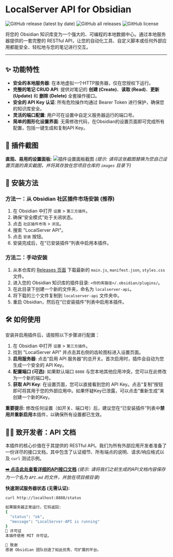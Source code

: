 # LocalServer API for Obsidian

![GitHub release (latest by date)](https://img.shields.io/github/v/release/<YOUR_GITHUB_USERNAME>/<YOUR_REPO_NAME>)
![GitHub all releases](https://img.shields.io/github/downloads/<YOUR_GITHUB_USERNAME>/<YOUR_REPO_NAME>/total)
![GitHub license](https://img.shields.io/github/license/<YOUR_GITHUB_USERNAME>/<YOUR_REPO_NAME>)

将您的 Obsidian 知识库变为一个强大的、可编程的本地数据中心。通过本地服务器提供的一套完整的 RESTful API，让您的自动化工具、自定义脚本或任何外部应用都能安全、轻松地与您的笔记进行交互。

---

## ✨ 功能特性

* **安全的本地服务器**: 在本地虚拟一个HTTP服务器，仅在您授权下运行。
* **完整的笔记 CRUD API**: 提供对笔记的 **创建 (Create)**、**读取 (Read)**、**更新 (Update)** 和 **删除 (Delete)** 全套操作接口。
* **安全的 API Key 认证**: 所有危险操作均通过 Bearer Token 进行保护，确保您的知识库安全。
* **灵活的端口配置**: 用户可在设置中自定义服务器运行的端口号。
* **简单的图形化设置界面**: 无需修改代码，在Obsidian的设置页面即可完成所有配置，包括一键生成和复制API Key。

## 📸 插件截图

**直观、易用的设置面板:**
![插件设置面板截图](https://raw.githubusercontent.com/<YOUR_GITHUB_USERNAME>/<YOUR_REPO_NAME>/main/images/settings-panel-screenshot.png)
*(提示: 请将这张截图替换为您自己设置页面的真实截图，并将其存放在您项目仓库的 `images` 目录下)*

## 🚀 安装方法

### 方法一：从 Obsidian 社区插件市场安装 (推荐)

1.  在 Obsidian 中打开 `设置` > `第三方插件`。
2.  确保“安全模式”处于关闭状态。
3.  点击 `社区插件市场` > `浏览`。
4.  搜索 "LocalServer API"。
5.  点击 `安装` 按钮。
6.  安装完成后，在“已安装插件”列表中启用本插件。

### 方法二：手动安装

1.  从本仓库的 [Releases 页面](https://github.com/<YOUR_GITHUB_USERNAME>/<YOUR_REPO_NAME>/releases) 下载最新的 `main.js`, `manifest.json`, `styles.css` 文件。
2.  进入您的 Obsidian 知识库的插件目录: `<你的库路径>/.obsidian/plugins/`。
3.  在此目录下创建一个新的文件夹，命名为 `localserver-api`。
4.  将下载的三个文件复制到 `localserver-api` 文件夹中。
5.  重启 Obsidian，然后在“已安装插件”列表中启用本插件。

## 🛠️ 如何使用

安装并启用插件后，请按照以下步骤进行配置：

1.  在 Obsidian 中打开 `设置` > `第三方插件`。
2.  找到 "LocalServer API" 并点击其右侧的齿轮图标进入设置页面。
3.  **启用服务器**: 点击“启用 API 服务器”的总开关。首次启用时，插件会自动为您生成一个安全的 API Key。
4.  **配置端口 (可选)**: 如果默认端口 `8888` 与您本地其他应用冲突，您可以在此修改为一个新的端口号。
5.  **获取 API Key**: 在设置页面，您可以直接看到您的 API Key。点击“复制”按钮即可将其用于您的外部应用中。如果怀疑Key已泄露，可以点击“重新生成”来创建一个新的Key。

**重要提示**: 修改任何设置（如开关、端口号）后，建议您在“已安装插件”列表中**禁用并重新启用**本插件，以确保所有设置都已生效。

## 👨‍💻 致开发者：API 文档

本插件的核心价值在于其提供的 RESTful API。我们为所有外部应用开发者准备了一份详尽的接口文档，其中包含了认证细节、所有端点的说明、请求/响应格式以及 `curl` 测试示例。

**[➡️ 点击此处查看详细的API接口文档](API.md)**
*(提示: 请将我们之前生成的API文档内容保存为一个名为 `API.md` 的文件，并放在项目根目录)*

**快速测试服务器状态 (无需认证):**
```bash
curl http://localhost:8888/status

如果服务器正常运行，它将返回:
{
  "status": "ok",
  "message": "LocalServer-API is running"
}
📄 许可证
本插件使用 MIT 许可证。

🙏 致谢
感谢 Obsidian 团队创造了如此优秀、可扩展的平台。